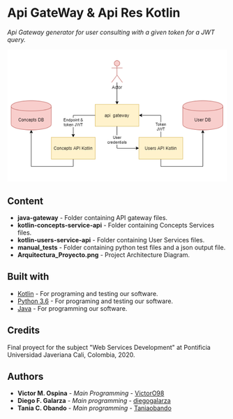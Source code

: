 # Api GateWay & Api Res Kotlin
_Api Gateway generator for user consulting with a given token for a JWT query._

![](Arquitectura_Proyecto.png)

## Content
* **java-gateway** - Folder containing API gateway files.
* **kotlin-concepts-service-api** - Folder containing Concepts Services files.
* **kotlin-users-service-api** - Folder containing User Services files.
* **manual_tests** - Folder containing python test files and a json output file.
* **Arquitectura_Proyecto.png** - Project Architecture Diagram.

## Built with
* [Kotlin](https://kotlinlang.org/) - For programing and testing our software.
* [Python 3.6](https://www.python.org/downloads/) - For programing and testing our software.
* [Java](https://www.java.com/es/download/) - For programming our software.

## Credits
Final proyect for the subject "Web Services Development" at Pontificia Universidad Javeriana Cali, Colombia, 2020.

## Authors
* **Victor M. Ospina** - *Main Programming* - [VictorO98](https://github.com/VictorO98)
* **Diego F. Galarza** - *Main programming* - [diegogalarza](https://github.com/diegogalarza)
* **Tania C. Obando** - *Main programming* - [Taniaobando](https://github.com/Taniaobando)
